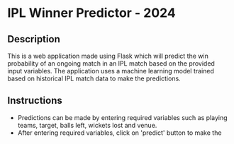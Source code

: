 # IPL Winner Predictor - 2024

## Description 

This is a web application made using Flask which will predict the win probability of an ongoing match in an IPL match based on the provided input variables. The application uses a machine learning model trained based on historical IPL match data to make the predictions.

## Instructions 

* Predictions can be made by entering required variables such as playing teams, target, balls left, wickets lost and venue.
* After entering required variables, click on 'predict' button to make the  
